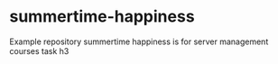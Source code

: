 # summertime-happiness
Example repository summertime happiness is for server management courses task h3

